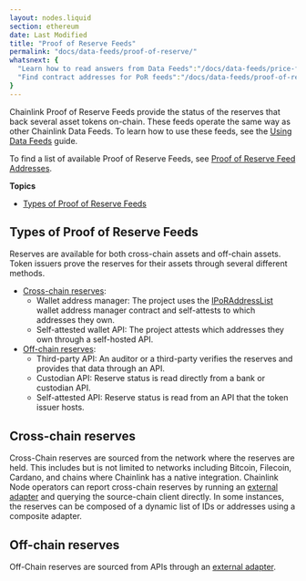 ```yaml
---
layout: nodes.liquid
section: ethereum
date: Last Modified
title: "Proof of Reserve Feeds"
permalink: "docs/data-feeds/proof-of-reserve/"
whatsnext: {
  "Learn how to read answers from Data Feeds":"/docs/data-feeds/price-feeds/",
  "Find contract addresses for PoR feeds":"/docs/data-feeds/proof-of-reserve/addresses/"
}
---
```


Chainlink Proof of Reserve Feeds provide the status of the reserves that back several asset tokens on-chain. These feeds operate the same way as other Chainlink Data Feeds. To learn how to use these feeds, see the [Using Data Feeds](/docs/data-feeds/price-feeds/) guide.

To find a list of available Proof of Reserve Feeds, see [Proof of Reserve Feed Addresses](/docs/data-feeds/proof-of-reserve/addresses/).

**Topics**

- [Types of Proof of Reserve Feeds](#types-of-proof-of-reserve-feeds)

## Types of Proof of Reserve Feeds

Reserves are available for both cross-chain assets and off-chain assets. Token issuers prove the reserves for their assets through several different methods. 

- [Cross-chain reserves](#cross-chain-reserves):
  - Wallet address manager: The project uses the [IPoRAddressList](https://github.com/smartcontractkit/chainlink/blob/develop/contracts/src/v0.8/interfaces/PoRAddressList.sol) wallet address manager contract and self-attests to which addresses they own.
  - Self-attested wallet API: The project attests which addresses they own through a self-hosted API.
- [Off-chain reserves](#off-chain-reserves):
  - Third-party API: An auditor or a third-party verifies the reserves and provides that data through an API.
  - Custodian API: Reserve status is read directly from a bank or custodian API.
  - Self-attested API: Reserve status is read from an API that the token issuer hosts.

## Cross-chain reserves

Cross-Chain reserves are sourced from the network where the reserves are held. This includes but is not limited to networks including Bitcoin, Filecoin, Cardano, and chains where Chainlink has a native integration. Chainlink Node operators can report cross-chain reserves by running an [external adapter](/docs/external-adapters/) and querying the source-chain client directly. In some instances, the reserves can be composed of a dynamic list of IDs or addresses using a composite adapter.

## Off-chain reserves

Off-Chain reserves are sourced from APIs through an [external adapter](/docs/external-adapters/).